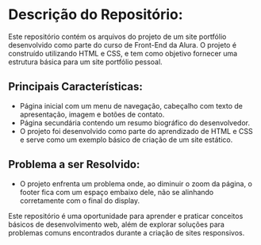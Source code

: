 # Descrição do Repositório:

Este repositório contém os arquivos do projeto de um site portfólio desenvolvido como parte do curso de Front-End da Alura. O projeto é construído utilizando HTML e CSS, e tem como objetivo fornecer uma estrutura básica para um site portfólio pessoal.

## Principais Características:

- Página inicial com um menu de navegação, cabeçalho com texto de apresentação, imagem e botões de contato.
- Página secundária contendo um resumo biográfico do desenvolvedor.
- O projeto foi desenvolvido como parte do aprendizado de HTML e CSS e serve como um exemplo básico de criação de um site estático.

## Problema a ser Resolvido:

- O projeto enfrenta um problema onde, ao diminuir o zoom da página, o footer fica com um espaço embaixo dele, não se alinhando corretamente com o final do display.
  
Este repositório é uma oportunidade para aprender e praticar conceitos básicos de desenvolvimento web, além de explorar soluções para problemas comuns encontrados durante a criação de sites responsivos.

